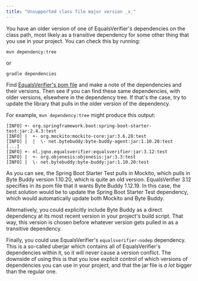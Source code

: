 ```yaml
---
title: "Unsupported class file major version _x_"
---
```

You have an older version of one of EqualsVerifier's dependencies on the class path, most likely as a transitive dependency for some other thing that you use in your project. You can check this by running:

    mvn dependency:tree

or

    gradle dependencies

Find [EqualsVerifier's pom file](https://search.maven.org/artifact/nl.jqno.equalsverifier/equalsverifier) and make a note of the dependencies and their versions. Then see if you can find these same dependencies, with older versions, elsewhere in the dependency tree. If that's the case, try to update the library that pulls in the older version of the dependency.

For example, `mvn dependency:tree` might produce this output:

    [INFO] +- org.springframework.boot:spring-boot-starter-test:jar:2.4.3:test
    [INFO] |  +- org.mockito:mockito-core:jar:3.6.28:test
    [INFO] |  |  \- net.bytebuddy:byte-buddy-agent:jar:1.10.20:test
    [...]
    [INFO] +- nl.jqno.equalsverifier:equalsverifier:jar:3.12:test
    [INFO] |  +- org.objenesis:objenesis:jar:3.3:test
    [INFO] |  \- net.bytebuddy:byte-buddy:jar:1.10.20:test

As you can see, the Spring Boot Starter Test pulls in Mockito, which pulls in Byte Buddy version 1.10.20, which is quite an old version. EqualsVerifier 3.12 specifies in its pom file that it wants Byte Buddy 1.12.19. In this case, the best solution would be to update the Spring Boot Starter Test dependency, which would automatically update both Mockito and Byte Buddy.

Alternatively, you could explicitly include Byte Buddy as a direct dependency at its most recent version in your project's build script. That way, this version is chosen before whatever version gets pulled in as a transitive dependency.

Finally, you could use EqualsVerifier's `equalsverifier-nodep` dependency. This is a so-called uberjar which contains all of EqualsVerifier's dependencies within it, so it will never cause a version conflict. The downside of using this is that you lose explicit control of which versions of dependencies you can use in your project, and that the jar file is _a lot_ bigger than the regular one.
